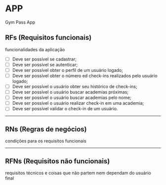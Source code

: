 # APP

Gym Pass App

## RFs (Requisitos funcionais)
funcionalidades da aplicação

- [ ] Deve ser possível se cadastrar;
- [ ] Deve ser possível se autenticar;
- [ ] Deve ser possível obter o perfil de um usuário logado;
- [ ] Deve ser possível obter o número ed check-ins realizados pelo usuário logado;
- [ ] Deve ser possível o usuário obter seu histórico de check-ins;
- [ ] Deve ser possível o usuário buscar academias próximas;
- [ ] Deve ser possível o usuário buscar academias pelo nome;
- [ ] Deve ser possível o usuário realizar check-in em uma academia;
- [ ] Deve ser possível validar o check-in de um usuário.

---

## RNs (Regras de negócios)
condições para os requisitos funcionais

---

## RFNs (Requisitos não funcionais)
requisitos técnicos e coisas que não partem nem dependam do usuário final